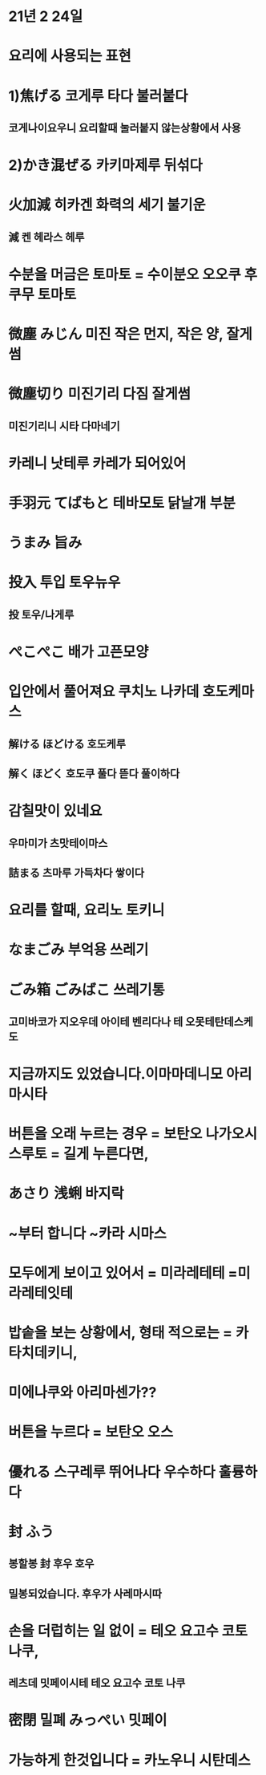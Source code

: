 # 21년 2 24일

# 요리에 사용되는 표현
# 1)焦げる 코게루 타다 불러붙다 
## 코게나이요우니 요리할때 눌러붙지 않는상황에서 사용

# 2)かき混ぜる 카키마제루 뒤섞다 

# 火加減 히카겐 화력의 세기 불기운  
## 減 켄 헤라스 헤루

# 수분을 머금은 토마토 = 수이분오 오오쿠 후쿠무 토마토

# 微塵 みじん 미진 작은 먼지, 작은 양, 잘게썸

# 微塵切り 미진기리 다짐 잘게썸 

## 미진기리니 시타 다마네기 

# 카레니 낫테루  카레가 되어있어 

# 手羽元 てばもと 테바모토 닭날개 부분

# うまみ 旨み

# 投入 투입 토우뉴우 

## 投 토우/나게루

# ぺこぺこ 배가 고픈모양 

# 입안에서 풀어져요 쿠치노 나카데 호도케마스
## 解ける ほどける 호도케루 
## 解く ほどく 호도쿠 풀다 뜯다 풀이하다

# 감칠맛이 있네요
## 우마미가 츠맛테이마스 
## 詰まる 츠마루 가득차다 쌓이다 

# 요리를 할때, 요리노 토키니 

# なまごみ 부억용 쓰레기
# ごみ箱 ごみばこ 쓰레기통 
## 고미바코가 지오우데 아이테 벤리다나 테 오못테탄데스케도 

# 지금까지도 있었습니다.이마마데니모 아리마시타 

# 버튼을 오래 누르는 경우 = 보탄오 나가오시 스루토 = 길게 누른다면, 


# あさり 浅蜊 바지락




# ~부터 합니다 ~카라 시마스

# 모두에게 보이고 있어서 = 미라레테테 =미라레테잇테 

# 밥솥을 보는 상황에서, 형태 적으로는 = 카타치데키니,

# 미에나쿠와 아리마센가??

# 버튼을 누르다 = 보탄오 오스


# 優れる 스구레루 뛰어나다 우수하다 훌륭하다

# 封 ふう 
## 봉할봉 封 후우 호우 
## 밀봉되었습니다.  후우가 사레마시따 

# 손을 더럽히는 일 없이 = 테오 요고수 코토 나쿠,
## 레츠데 밋페이시테 테오 요고수 코토 나쿠 

# 密閉 밀폐 みっぺい 밋페이 

# 가능하게 한것입니다 =  카노우니 시탄데스
